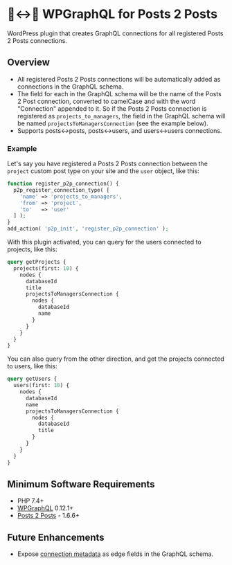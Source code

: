 # 📄↔📄 WPGraphQL for Posts 2 Posts

WordPress plugin that creates GraphQL connections for all registered Posts 2 Posts connections.

## Overview

- All registered Posts 2 Posts connections will be automatically added as connections in the GraphQL schema.
- The field for each in the GraphQL schema will be the name of the Posts 2 Post connection, converted to camelCase and with the word "Connection" appended to it. So if the Posts 2 Posts connection is registered as `projects_to_managers`, the field in the GraphQL schema will be named `projectsToManagersConnection` (see the example below).
- Supports posts<->posts, posts<->users, and users<->users connections.

### Example

Let's say you have registered a Posts 2 Posts connection between the `project` custom post type on your site and the `user` object, like this:

```php
function register_p2p_connection() {
  p2p_register_connection_type( [
    'name' => 'projects_to_managers',
    'from' => 'project',
    'to'   => 'user'
  ] );
}
add_action( 'p2p_init', 'register_p2p_connection' );
```

With this plugin activated, you can query for the users connected to projects, like this:

```graphql
query getProjects {
  projects(first: 10) {
    nodes {
      databaseId
      title
      projectsToManagersConnection {
        nodes {
          databaseId
          name
        }
      }
    }
  }
}
```

You can also query from the other direction, and get the projects connected to users, like this:

```graphql
query getUsers {
  users(first: 10) {
    nodes {
      databaseId
      name
      projectsToManagersConnection {
        nodes {
          databaseId
          title
        }
      }
    }
  }
}
```

## Minimum Software Requirements

- PHP 7.4+
- [WPGraphQL](https://github.com/wp-graphql/wp-graphql) 0.12.1+
- [Posts 2 Posts](https://wordpress.org/plugins/posts-to-posts/) - 1.6.6+

## Future Enhancements

- Expose [connection metadata](https://github.com/scribu/wp-posts-to-posts/wiki/Connection-metadata) as edge fields in the GraphQL schema.
